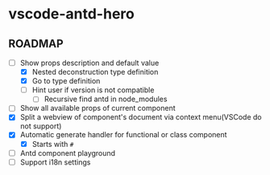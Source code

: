 # vscode-antd-hero

## ROADMAP

- [ ] Show props description and default value
  - [x] Nested deconstruction type definition
  - [x] Go to type definition
  - [ ] Hint user if version is not compatible
    - [ ] Recursive find antd in node_modules
- [ ] Show all available props of current component
- [x] Split a webview of component's document via context menu(VSCode do not support)
- [x] Automatic generate handler for functional or class component
  - [x] Starts with `#`
- [ ] Antd component playground
- [ ] Support i18n settings
